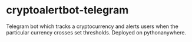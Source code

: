 # cryptoalertbot-telegram
Telegram bot which tracks a cryptocurrency and alerts users when the particular currency crosses set thresholds.
Deployed on pythonanywhere.
